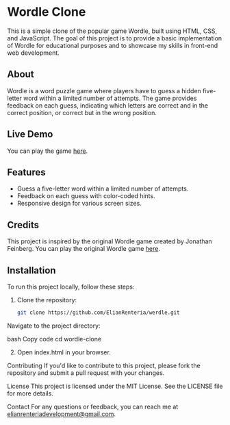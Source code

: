 
# Wordle Clone

This is a simple clone of the popular game Wordle, built using HTML, CSS, and JavaScript. The goal of this project is to provide a basic implementation of Wordle for educational purposes and to showcase my skills in front-end web development.

## About

Wordle is a word puzzle game where players have to guess a hidden five-letter word within a limited number of attempts. The game provides feedback on each guess, indicating which letters are correct and in the correct position, or correct but in the wrong position.

## Live Demo

You can play the game [here](https://coderlab.work/wordle).

## Features

- Guess a five-letter word within a limited number of attempts.
- Feedback on each guess with color-coded hints.
- Responsive design for various screen sizes.

## Credits

This project is inspired by the original Wordle game created by Jonathan Feinberg. You can play the original Wordle game [here](https://www.nytimes.com/games/wordle/index.html).

## Installation

To run this project locally, follow these steps:

1. Clone the repository:

   ```bash
   git clone https://github.com/ElianRenteria/werdle.git
Navigate to the project directory:

bash
Copy code
cd wordle-clone

2. Open index.html in your browser.

Contributing
If you'd like to contribute to this project, please fork the repository and submit a pull request with your changes.

License
This project is licensed under the MIT License. See the LICENSE file for more details.

Contact
For any questions or feedback, you can reach me at elianrenteriadevelopment@gmail.com.
